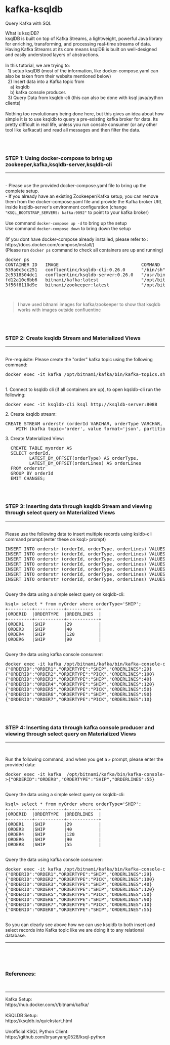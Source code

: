 # kafka-ksqldb
Query Kafka with SQL
<br>
<P>
What is ksqlDB?<br>
ksqlDB is built on top of Kafka Streams, a lightweight, powerful Java library for enriching, transforming, and processing real-time streams of data. Having Kafka Streams at its core means ksqlDB is built on well-designed and easily understood layers of abstractions.
<br><br>
In this tutorial, we are trying to:<br>
  &nbsp;&nbsp;1) setup ksqlDB (most of the information, like docker-compose.yaml can also be taken from their website mentioned below)<br>
  &nbsp;&nbsp;2) Insert data into a Kafka topic from <br> &nbsp;&nbsp;&nbsp;&nbsp;a) ksqldb <br> &nbsp;&nbsp;&nbsp;&nbsp;b) kafka console producer.<br>
  &nbsp;&nbsp;3) Query Data from ksqldb-cli (this can also be done with ksql java/python clients)
<br><br>
Nothing too revolutionary being done here, but this gives an idea about how simple it is to use ksqldb to query a pre-existing kafka broker for data. Its pretty difficult in real life, unless you run console consumer (or any other tool like kafkacat) and read all messages and then filter the data.

<br><br>
  <h3>STEP 1: Using docker-compose to bring up zookeeper,kafka,ksqldb-server,ksqldb-cli</h3><hr>
<br>
- Please use the provided docker-compose.yaml file to bring up the complete setup.<br>
- If you already have an existing Zookeeper/Kafka setup, you can remove them from the docker-compose.yaml file and provide the Kafka broker URL inside ksqldb-server's environment configuration (change <code>"KSQL_BOOTSTRAP_SERVERS: kafka:9092"</code> to point to your kafka broker)
<br><br>
  Use command <code>docker-compose up -d</code> to bring up the setup<br>
  Use command <code>docker-compose down</code> to bring down the setup<br>
<br>(If you dont have docker-compose already installed, please refer to : https://docs.docker.com/compose/install/)<br>
(Please run <code>docker ps</code> command to check all containers are up and running)
<br><div><pre>
docker ps
CONTAINER ID   IMAGE                               COMMAND                  CREATED       STATUS       PORTS                                                  NAMES
539a0c5cc251   confluentinc/ksqldb-cli:0.26.0      "/bin/sh"                3 hours ago   Up 3 hours                                                          ksqldb-cli
2c5318504dc1   confluentinc/ksqldb-server:0.26.0   "/usr/bin/docker/run"    3 hours ago   Up 3 hours   0.0.0.0:8088->8088/tcp                                 ksqldb-server
fd12a10c6bb6   bitnami/kafka:latest                "/opt/bitnami/script…"   3 hours ago   Up 3 hours   0.0.0.0:9092->9092/tcp                                 kafka
3f56f8110d9e   bitnami/zookeeper:latest            "/opt/bitnami/script…"   3 hours ago   Up 3 hours   2888/tcp, 3888/tcp, 0.0.0.0:2181->2181/tcp, 8080/tcp   zookeeper
</pre></div>
<br>
<blockquote> I have used bitnami images for kafka/zookeeper to show that ksqldb works with images outside confluentinc</blockquote>
  
<br><br>
<h3>STEP 2: Create ksqldb Stream and Materialized Views</h3><hr>
<br>
Pre-requisite: Please create the "order" kafka topic using the following command:<br>
<div><pre>docker exec -it kafka /opt/bitnami/kafka/bin/kafka-topics.sh --create --topic order --bootstrap-server localhost:9092</pre></div><br>
1. Connect to ksqldb cli (if all containers are up), to open kqsldb-cli run the following:<br>
  <div><pre>docker exec -it ksqldb-cli ksql http://ksqldb-server:8088</pre></div>
2. Create ksqldb stream:<br>
  <div><pre>CREATE STREAM orderstr (orderId VARCHAR, orderType VARCHAR, orderLines INT)
    WITH (kafka_topic='order', value_format='json', partitions=1);</pre></div>
3. Create Materialized View:<br>
  <div><pre>
  CREATE TABLE myorder AS
  SELECT orderId,
         LATEST_BY_OFFSET(orderType) AS orderType,
         LATEST_BY_OFFSET(orderLines) AS orderLines
  FROM orderstr
  GROUP BY orderId
  EMIT CHANGES;</pre></div>
  
<br><br>
<h3>STEP 3: Inserting data through ksqldb Stream and viewing through select query on Materialized Views</h3><hr>
<br>  
Please use the following data to insert multiple records using ksldb-cli command prompt:(enter these on ksql> prompt)<br>
<div><pre>
INSERT INTO orderstr (orderId, orderType, orderLines) VALUES ('ORDER1', 'SHIP', 29);
INSERT INTO orderstr (orderId, orderType, orderLines) VALUES ('ORDER2', 'PICK', 100);
INSERT INTO orderstr (orderId, orderType, orderLines) VALUES ('ORDER3', 'SHIP', 40);
INSERT INTO orderstr (orderId, orderType, orderLines) VALUES ('ORDER4', 'SHIP', 120);
INSERT INTO orderstr (orderId, orderType, orderLines) VALUES ('ORDER5', 'PICK', 50);
INSERT INTO orderstr (orderId, orderType, orderLines) VALUES ('ORDER6', 'SHIP', 90);
INSERT INTO orderstr (orderId, orderType, orderLines) VALUES ('ORDER7', 'PICK', 10);
</pre></div>
<br>
Query the data using a simple select query on ksqldb-cli:
<div><pre>ksql> select * from myOrder where orderType='SHIP';
+---------+-----------+------------+
|ORDERID  |ORDERTYPE  |ORDERLINES  |
+---------+-----------+------------+
|ORDER1   |SHIP       |29          |
|ORDER3   |SHIP       |40          |
|ORDER4   |SHIP       |120         |
|ORDER6   |SHIP       |90          |
</pre></div>
<br>
Query the data using kafka console consumer:
<div><pre>docker exec -it kafka /opt/bitnami/kafka/bin/kafka-console-consumer.sh --topic order --bootstrap-server localhost:9092 --from-beginning
{"ORDERID":"ORDER1","ORDERTYPE":"SHIP","ORDERLINES":29}
{"ORDERID":"ORDER2","ORDERTYPE":"PICK","ORDERLINES":100}
{"ORDERID":"ORDER3","ORDERTYPE":"SHIP","ORDERLINES":40}
{"ORDERID":"ORDER4","ORDERTYPE":"SHIP","ORDERLINES":120}
{"ORDERID":"ORDER5","ORDERTYPE":"PICK","ORDERLINES":50}
{"ORDERID":"ORDER6","ORDERTYPE":"SHIP","ORDERLINES":90}
{"ORDERID":"ORDER7","ORDERTYPE":"PICK","ORDERLINES":10}
</pre></div>

<br><br>
<h3>STEP 4: Inserting data through kafka console producer and viewing through select query on Materialized Views</h3><hr>
<br>

Run the following command, and when you get a <code>></code> prompt, please enter the provided data:
<div><pre>
docker exec -it kafka  /opt/bitnami/kafka/bin/kafka-console-producer.sh --topic order --bootstrap-server localhost:9092
>{"ORDERID":"ORDER8","ORDERTYPE":"SHIP","ORDERLINES":55}
</pre></div><br>
Query the data using a simple select query on ksqldb-cli:<br>
<div><pre>
ksql> select * from myOrder where orderType='SHIP';
+---------+-----------+------------+
|ORDERID  |ORDERTYPE  |ORDERLINES  |
+---------+-----------+------------+
|ORDER1   |SHIP       |29          |
|ORDER3   |SHIP       |40          |
|ORDER4   |SHIP       |120         |
|ORDER6   |SHIP       |90          |
|ORDER8   |SHIP       |55          |
</pre></div>

<br>
Query the data using kafka console consumer:
<div><pre>
docker exec -it kafka /opt/bitnami/kafka/bin/kafka-console-consumer.sh --topic order --bootstrap-server localhost:9092 --from-beginning
{"ORDERID":"ORDER1","ORDERTYPE":"SHIP","ORDERLINES":29}
{"ORDERID":"ORDER2","ORDERTYPE":"PICK","ORDERLINES":100}
{"ORDERID":"ORDER3","ORDERTYPE":"SHIP","ORDERLINES":40}
{"ORDERID":"ORDER4","ORDERTYPE":"SHIP","ORDERLINES":120}
{"ORDERID":"ORDER5","ORDERTYPE":"PICK","ORDERLINES":50}
{"ORDERID":"ORDER6","ORDERTYPE":"SHIP","ORDERLINES":90}
{"ORDERID":"ORDER7","ORDERTYPE":"PICK","ORDERLINES":10}
{"ORDERID":"ORDER8","ORDERTYPE":"SHIP","ORDERLINES":55}
</pre></div>
<br>
So you can clearly see above how we can use ksqldb to both insert and select records into Kafka topic like we are doing it to any relational database.
</P><hr>

<br><br><br>
<h3>References:</h3><br><hr>
Kafka Setup:<br>
https://hub.docker.com/r/bitnami/kafka/
<br><br>
KSQLDB Setup:<br>
https://ksqldb.io/quickstart.html
<br><br>
Unofficial KSQL Python Client:<br>
https://github.com/bryanyang0528/ksql-python

